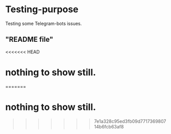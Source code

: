 # Testing-purpose
Testing some Telegram-bots issues.

## "README file"
<<<<<<< HEAD
# nothing to show still.
=======
# nothing to show still.
>>>>>>> 7e1a328c95ed3fb09d771736980714b6fcb63af8
